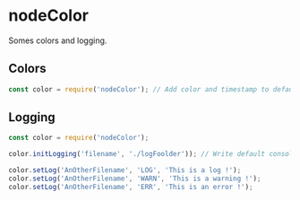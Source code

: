 # nodeColor

Somes colors and logging.

## Colors

```js
const color = require('nodeColor'); // Add color and timestamp to default console.log / warn / error
```




## Logging

```js
const color = require('nodeColor');

color.initLogging('filename', './logFoolder')); // Write default console.log / warn / err to specified file

color.setLog('AnOtherFilename', 'LOG', 'This is a log !');
color.setLog('AnOtherFilename', 'WARN', 'This is a warning !');
color.setLog('AnOtherFilename', 'ERR', 'This is an error !');
```

